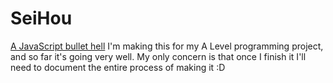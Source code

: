 # SeiHou
[A JavaScript bullet hell](https://elliotsemicolon.github.io/)
I'm making this for my A Level programming project, and so far it's going very well.
My only concern is that once I finish it I'll need to document the entire process of making it :D
